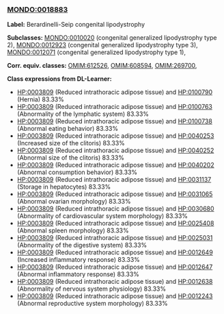 
### [MONDO:0018883](http://purl.obolibrary.org/obo/MONDO_0018883)
**Label:** Berardinelli-Seip congenital lipodystrophy

**Subclasses:** [MONDO:0010020](http://purl.obolibrary.org/obo/MONDO_0010020) (congenital generalized lipodystrophy type 2), [MONDO:0012923](http://purl.obolibrary.org/obo/MONDO_0012923) (congenital generalized lipodystrophy type 3), [MONDO:0012071](http://purl.obolibrary.org/obo/MONDO_0012071) (congenital generalized lipodystrophy type 1), 

**Corr. equiv. classes:** [OMIM:612526](http://purl.obolibrary.org/obo/OMIM_612526), [OMIM:608594](http://purl.obolibrary.org/obo/OMIM_608594), [OMIM:269700](http://purl.obolibrary.org/obo/OMIM_269700), 

**Class expressions from DL-Learner:**

- [HP:0003809](http://purl.obolibrary.org/obo/HP_0003809) (Reduced intrathoracic adipose tissue) and [HP:0100790](http://purl.obolibrary.org/obo/HP_0100790) (Hernia) 83.33%
- [HP:0003809](http://purl.obolibrary.org/obo/HP_0003809) (Reduced intrathoracic adipose tissue) and [HP:0100763](http://purl.obolibrary.org/obo/HP_0100763) (Abnormality of the lymphatic system) 83.33%
- [HP:0003809](http://purl.obolibrary.org/obo/HP_0003809) (Reduced intrathoracic adipose tissue) and [HP:0100738](http://purl.obolibrary.org/obo/HP_0100738) (Abnormal eating behavior) 83.33%
- [HP:0003809](http://purl.obolibrary.org/obo/HP_0003809) (Reduced intrathoracic adipose tissue) and [HP:0040253](http://purl.obolibrary.org/obo/HP_0040253) (Increased size of the clitoris) 83.33%
- [HP:0003809](http://purl.obolibrary.org/obo/HP_0003809) (Reduced intrathoracic adipose tissue) and [HP:0040252](http://purl.obolibrary.org/obo/HP_0040252) (Abnormal size of the clitoris) 83.33%
- [HP:0003809](http://purl.obolibrary.org/obo/HP_0003809) (Reduced intrathoracic adipose tissue) and [HP:0040202](http://purl.obolibrary.org/obo/HP_0040202) (Abnormal consumption behavior) 83.33%
- [HP:0003809](http://purl.obolibrary.org/obo/HP_0003809) (Reduced intrathoracic adipose tissue) and [HP:0031137](http://purl.obolibrary.org/obo/HP_0031137) (Storage in hepatocytes) 83.33%
- [HP:0003809](http://purl.obolibrary.org/obo/HP_0003809) (Reduced intrathoracic adipose tissue) and [HP:0031065](http://purl.obolibrary.org/obo/HP_0031065) (Abnormal ovarian morphology) 83.33%
- [HP:0003809](http://purl.obolibrary.org/obo/HP_0003809) (Reduced intrathoracic adipose tissue) and [HP:0030680](http://purl.obolibrary.org/obo/HP_0030680) (Abnormality of cardiovascular system morphology) 83.33%
- [HP:0003809](http://purl.obolibrary.org/obo/HP_0003809) (Reduced intrathoracic adipose tissue) and [HP:0025408](http://purl.obolibrary.org/obo/HP_0025408) (Abnormal spleen morphology) 83.33%
- [HP:0003809](http://purl.obolibrary.org/obo/HP_0003809) (Reduced intrathoracic adipose tissue) and [HP:0025031](http://purl.obolibrary.org/obo/HP_0025031) (Abnormality of the digestive system) 83.33%
- [HP:0003809](http://purl.obolibrary.org/obo/HP_0003809) (Reduced intrathoracic adipose tissue) and [HP:0012649](http://purl.obolibrary.org/obo/HP_0012649) (Increased inflammatory response) 83.33%
- [HP:0003809](http://purl.obolibrary.org/obo/HP_0003809) (Reduced intrathoracic adipose tissue) and [HP:0012647](http://purl.obolibrary.org/obo/HP_0012647) (Abnormal inflammatory response) 83.33%
- [HP:0003809](http://purl.obolibrary.org/obo/HP_0003809) (Reduced intrathoracic adipose tissue) and [HP:0012638](http://purl.obolibrary.org/obo/HP_0012638) (Abnormality of nervous system physiology) 83.33%
- [HP:0003809](http://purl.obolibrary.org/obo/HP_0003809) (Reduced intrathoracic adipose tissue) and [HP:0012243](http://purl.obolibrary.org/obo/HP_0012243) (Abnormal reproductive system morphology) 83.33%


